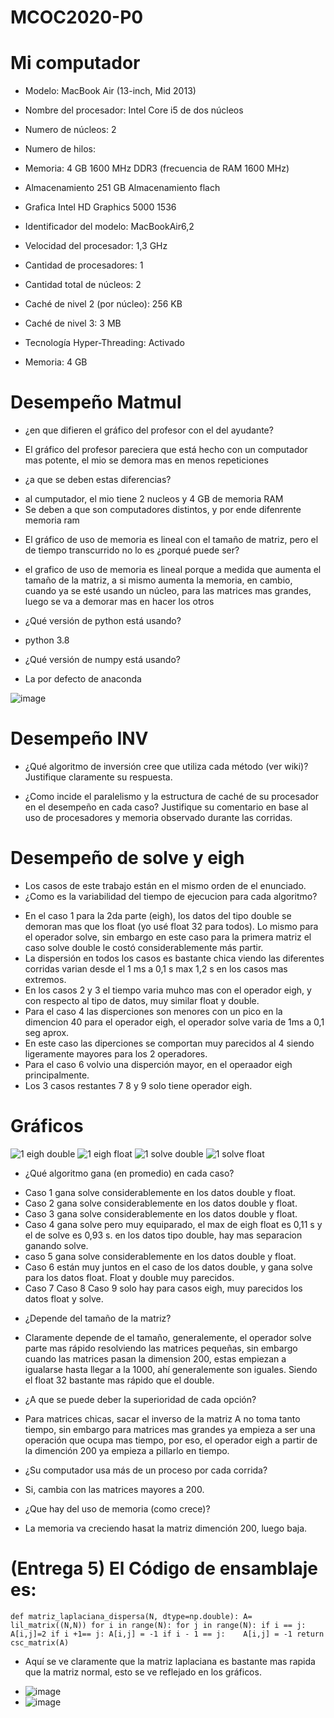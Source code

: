 # MCOC2020-P0

# Mi computador

* Modelo: MacBook Air (13-inch, Mid 2013)
+ Nombre del procesador:	Intel Core i5 de dos núcleos
+ Numero de núcleos: 2
+ Numero de hilos:

+ Memoria: 4 GB 1600 MHz DDR3 (frecuencia de RAM 1600 MHz)
+ Almacenamiento 251 GB Almacenamiento flach
+ Grafica Intel HD Graphics 5000 1536
+ Identificador del modelo:	MacBookAir6,2
+ Velocidad del procesador:	1,3 GHz
+ Cantidad de procesadores:	1
+ Cantidad total de núcleos:	2
+ Caché de nivel 2 (por núcleo):	256 KB
+ Caché de nivel 3:	3 MB
+ Tecnología Hyper-Threading:	Activado
+ Memoria:	4 GB


# Desempeño Matmul

* ¿en que difieren el gráfico del profesor con el del ayudante?
+ El gráfico del profesor pareciera que está hecho con un computador mas potente, el mio se demora mas en menos repeticiones 
* ¿a que se deben estas diferencias?
+ al cumputador, el mio tiene 2 nucleos y 4 GB de memoria RAM
+ Se deben a que son computadores distintos, y por ende difenrente memoria ram
* El gráfico de uso de memoria es lineal con el tamaño de matriz, pero el de tiempo transcurrido no lo es ¿porqué puede ser?
+ el grafico de uso de memoria es lineal porque a medida que aumenta el tamaño de la matriz, a si mismo aumenta la memoria, en cambio, cuando ya se esté usando un núcleo, para las matrices mas grandes, luego se va a demorar mas en  hacer los otros 
* ¿Qué versión de python está usando?
+ python 3.8
* ¿Qué versión de numpy está usando?
+ La por defecto de anaconda

![image](https://user-images.githubusercontent.com/69284354/131904732-4151314d-b47d-46db-afbe-4689d79a1b97.png)

# Desempeño INV
* ¿Qué algoritmo de inversión cree que utiliza cada método (ver wiki)? Justifique claramente su respuesta.

* ¿Como incide el paralelismo y la estructura de caché de su procesador en el desempeño en cada caso? Justifique su comentario en base al uso de procesadores y memoria observado durante las corridas.  


# Desempeño de solve y eigh

* Los casos de este trabajo están en el mismo orden de el enunciado.
* ¿Como es la variabilidad del tiempo de ejecucion para cada algoritmo?
+ En el caso 1 para la 2da parte (eigh), los datos del tipo double se demoran mas que los float (yo usé float 32 para todos). Lo mismo para el operador solve, sin embargo en este caso para la primera matriz el caso solve double le costó considerablemente más partir.
+ La dispersión en todos los casos es bastante chica viendo las diferentes corridas varian desde el 1 ms a 0,1 s max 1,2 s en los casos mas extremos. 
+ En los casos 2 y 3 el tiempo varia muhco mas con el operador eigh, y con respecto al tipo de datos, muy similar float y double.
+ Para el caso 4 las disperciones son menores con un pico en la dimencion 40 para el operador eigh, el operador solve varia de 1ms a 0,1 seg aprox.
+ En este caso las diperciones se comportan muy parecidos al 4 siendo ligeramente mayores para los 2 operadores.
+ Para el caso 6 volvio una disperción mayor, en el operaador eigh principalmente.
+ Los 3 casos restantes 7 8 y 9 solo tiene operador eigh.

# Gráficos

![1 eigh double](https://user-images.githubusercontent.com/69284354/131425582-d1ca9df9-2d88-4058-afc9-19a5e7e96b10.png)
![1 eigh float](https://user-images.githubusercontent.com/69284354/131425682-8d201d20-3413-4a77-9e73-32941bf208ee.png)
![1 solve double](https://user-images.githubusercontent.com/69284354/131425730-318e49f8-e30b-4a35-809d-5e07064c362a.png)
![1 solve float](https://user-images.githubusercontent.com/69284354/131425746-5635d85e-4459-40dc-9a4c-6bbf57e8763c.png)


* ¿Qué algoritmo gana (en promedio) en cada caso?
+ Caso 1 gana solve considerablemente en los datos double y float.
+ Caso 2 gana solve considerablemente en los datos double y float.
+ Caso 3 gana solve considerablemente en los datos double y float.
+ Caso 4 gana solve pero muy equiparado, el max de eigh float es 0,11 s y el de solve es 0,93 s. en los datos tipo double, hay mas separacion ganando solve.
+ caso 5 gana solve considerablemente en los datos double y float.
+ Caso 6 están muy juntos en el caso de los datos double, y gana solve para los datos float. Float y double muy parecidos.
+ Caso 7 Caso 8 Caso 9 solo hay para casos eigh, muy parecidos los datos float y solve.

* ¿Depende del tamaño de la matriz?
+ Claramente depende de el tamaño, generalemente, el operador solve parte mas rápido resolviendo las matrices pequeñas, sin embargo cuando las matrices pasan la dimension 200, estas empiezan a igualarse hasta llegar a la 1000, ahí generalemente son iguales. Siendo el float 32 bastante mas rápido que el double.

* ¿A que se puede deber la superioridad de cada opción?
+ Para matrices chicas, sacar el inverso de la matriz A no toma tanto tiempo, sin embargo para matrices mas grandes ya empieza a ser una operación que ocupa mas tiempo, por eso, el operador eigh a partir de la dimención 200 ya empieza a pillarlo en tiempo.

* ¿Su computador usa más de un proceso por cada corrida?
+ Si, cambia con las matrices mayores a 200.

* ¿Que hay del uso de memoria (como crece)? 
+ La memoria va creciendo hasat la matriz dimención 200, luego baja. 

# (Entrega 5) El Código de ensamblaje es:

`def matriz_laplaciana_dispersa(N, dtype=np.double):
    A= lil_matrix((N,N))
    for i in range(N):
        for j in range(N):
            if i == j:
                A[i,j]=2
            if i +1== j:
                A[i,j] = -1
            if i - 1 == j:   
                A[i,j] = -1
  return csc_matrix(A)`

* Aquí se ve claramente que la matriz laplaciana es bastante mas rapida que la matriz normal, esto se ve reflejado en los gráficos.
+ ![image](https://user-images.githubusercontent.com/69284354/132101672-8d21d973-c994-452c-a37e-5c70e6f20669.png)
+ ![image](https://user-images.githubusercontent.com/69284354/132101678-d84ee4b9-3b1a-46bd-ba3a-d24ddd49fbfc.png)
